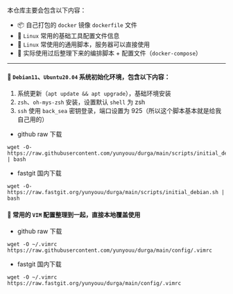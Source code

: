 本仓库主要会包含以下内容：
- 📦 自己打包的 `docker` 镜像 `dockerfile` 文件
- 📒 `Linux` 常用的基础工具配置文件信息
- 🐎 `Linux` 常使用的通用脚本，服务器可以直接使用
- 🚌 实际使用过后整理下来的编排脚本 + 配置文件（`docker-compose`）
---
#### 🍉 `Debian11`、`Ubuntu20.04` 系统初始化环境，包含以下内容：
1. 系统更新（`apt update && apt upgrade`），基础环境安装
2. `zsh`、`oh-mys-zsh` 安装，设置默认 `shell` 为 zsh
3. `ssh` 使用 `back_sea` 密钥登录，端口设置为 925（所以这个脚本基本就是给我自己用的）

- github raw 下载
```
wget -O- https://raw.githubusercontent.com/yunyouu/durga/main/scripts/initial_debian.sh | bash
```

- fastgit 国内下载
```
wget -O- https://raw.fastgit.org/yunyouu/durga/main/scripts/initial_debian.sh | bash
```

#### 📓 常用的 `VIM` 配置整理到一起，直接本地覆盖使用
- github raw 下载
```
wget -O ~/.vimrc https://raw.githubusercontent.com/yunyouu/durga/main/config/.vimrc
```

- fastgit 国内下载
```
wget -O ~/.vimrc https://raw.fastgit.org/yunyouu/durga/main/config/.vimrc
```